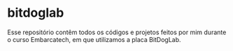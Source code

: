 # bitdoglab
Esse repositório contêm todos os códigos e projetos feitos por mim durante o curso Embarcatech, em que utilizamos a placa BitDogLab.
